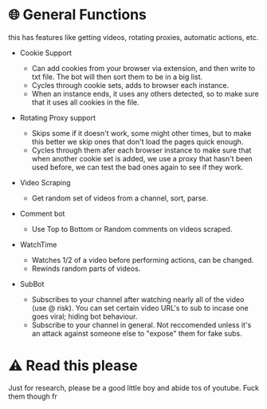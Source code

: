 # 🌐 General Functions
this has features like getting videos, rotating proxies, automatic actions, etc.
- Cookie Support
  - Can add cookies from your browser via extension, and then write to txt file. The bot will then sort them to be in a big list.
  - Cycles through cookie sets, adds to browser each instance.
  - When an instance ends, it uses any others detected, so to make sure that it uses all cookies in the file.

- Rotating Proxy support
  - Skips some if it doesn't work, some might other times, but to make this better we skip ones that don't load the pages quick enough.
  - Cycles through them afer each browser instance to make sure that when another cookie set is added, we use a proxy that hasn't been used before, we can test the bad ones again to see if they work.
- Video Scraping
  - Get random set of videos from a channel, sort, parse.
 
- Comment bot
  - Use Top to Bottom or Random comments on videos scraped.
    
- WatchTime
  - Watches 1/2 of a video before performing actions, can be changed.
  - Rewinds random parts of videos.
    
- SubBot
  - Subscribes to your channel after watching nearly all of the video (use @ risk).
    You can set certain video URL's to sub to incase one goes viral; hiding bot behaviour.
  - Subscribe to your channel in general.
    Not reccomended unless it's an attack against someone else to "expose" them for fake subs.

# ⚠️ Read this please
Just for research, please be a good little boy and abide tos of youtube. Fuck them though fr
